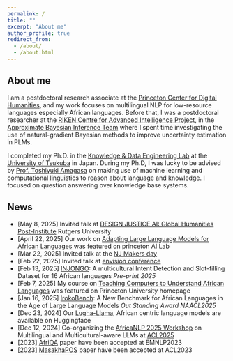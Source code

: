 ```yaml
---
permalink: /
title: ""
excerpt: "About me"
author_profile: true
redirect_from: 
  - /about/
  - /about.html
---
```


## About me
I am a postdoctoral research associate at the [Princeton Center for Digital Humanities](https://cdh.princeton.edu), and my work focuses on multilingual NLP for low-resource languages especially African languages. 
Before that, I was a postdoctoral researcher at the [RIKEN Centre for Advanced Intelligence Project](https://aip.riken.jp/), in the [Approximate Bayesian Inference Team](https://team-approx-bayes.github.io/)
where I spent time investigating the use of natural-gradient Bayesian methods to improve uncertainty estimation in PLMs.

I completed my Ph.D. in the [Knowledge & Data Engineering Lab](http://www.kde.cs.tsukuba.ac.jp/index_en.html) at the [University of Tsukuba](https://www.sie.tsukuba.ac.jp/eng/) in Japan.
During my Ph.D, I was lucky to be advised by [Prof. Toshiyuki Amagasa](http://www.kde.cs.tsukuba.ac.jp/~amagasa/home/?IndexE) on making use of machine learning and computational linguistics to reason about language and knowledge. I focused on question answering over knowledge base systems.

              

## News
- [May 8, 2025] Invited talk at [DESIGN JUSTICE AI: Global Humanities Post-Institute](https://sites.rutgers.edu/critical-ai/event-details/) Rutgers University
- [April 22, 2025] Our work on [Adapting Large Language Models for African Languages](https://blog.ai.princeton.edu/2025/04/22/lugha-llama-adapting-large-language-models-for-african-languages/) was featured on princeton AI Lab
- [Mar 22, 2025] Invited talk at the [NJ Makers day](https://chathamlibrary.librarycalendar.com/event/enhancing-technology-african-languages-lecture-27751)
- [Feb 22, 2025] Invited talk at [envision conference](https://www.envisionprinceton.com/#page1)
- [Feb 13, 2025] [INJONGO](https://arxiv.org/abs/2502.09814): A multicultural Intent Detection and Slot-filling Dataset for 16 African languages *Pre-print 2025* 
- [Feb 7, 2025] My course on [Teaching Computers to Understand African Languages](https://www.princeton.edu/news/2025/02/07/millions-african-continent-cant-fully-benefit-ai-revolution-princeton-course-aims) was featured on Princeton University homepage
- [Jan 16, 2025] [IrokoBench](https://arxiv.org/abs/2406.03368): A New Benchmark for African Languages in the Age of Large Language Models *Out Standing Award NAACL2025* 
- [Dec 23, 2024] Our [Lugha-Llama](https://huggingface.co/Lugha-Llama), African centric language models are available on Huggingface
- [Dec 12, 2024] Co-organizing the [AfricaNLP 2025 Workshop](https://sites.google.com/view/africanlp2025/home) on Multilingual and Multicultural-aware LLMs at [ACL2025](https://2025.aclweb.org/)
- [2023] [AfriQA](https://arxiv.org/abs/2305.06897) paper have been accepted at EMNLP2023
- [2023] [MasakhaPOS](https://arxiv.org/abs/2305.13989) paper have been accepted at ACL2023


[def]: https://chathamlibrary.librarycalendar.com/event/enhancing-technology-african-languages-lecture-27751